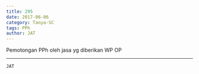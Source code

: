 ```yaml
---
title: 295
date: 2017-06-06
category: Tanya-SC
tags: PPh
author: JAT
---
```


Pemotongan PPh oleh jasa yg diberikan WP OP

---



`JAT`
